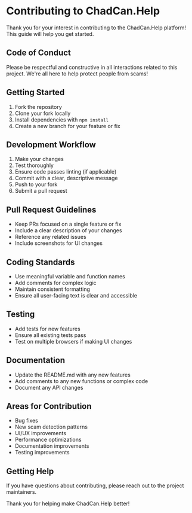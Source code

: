 # Contributing to ChadCan.Help

Thank you for your interest in contributing to the ChadCan.Help platform! This guide will help you get started.

## Code of Conduct

Please be respectful and constructive in all interactions related to this project. We're all here to help protect people from scams!

## Getting Started

1. Fork the repository
2. Clone your fork locally
3. Install dependencies with `npm install`
4. Create a new branch for your feature or fix

## Development Workflow

1. Make your changes
2. Test thoroughly
3. Ensure code passes linting (if applicable)
4. Commit with a clear, descriptive message
5. Push to your fork
6. Submit a pull request

## Pull Request Guidelines

- Keep PRs focused on a single feature or fix
- Include a clear description of your changes
- Reference any related issues
- Include screenshots for UI changes

## Coding Standards

- Use meaningful variable and function names
- Add comments for complex logic
- Maintain consistent formatting
- Ensure all user-facing text is clear and accessible

## Testing

- Add tests for new features
- Ensure all existing tests pass
- Test on multiple browsers if making UI changes

## Documentation

- Update the README.md with any new features
- Add comments to any new functions or complex code
- Document any API changes

## Areas for Contribution

- Bug fixes
- New scam detection patterns
- UI/UX improvements
- Performance optimizations
- Documentation improvements
- Testing improvements

## Getting Help

If you have questions about contributing, please reach out to the project maintainers.

Thank you for helping make ChadCan.Help better!
